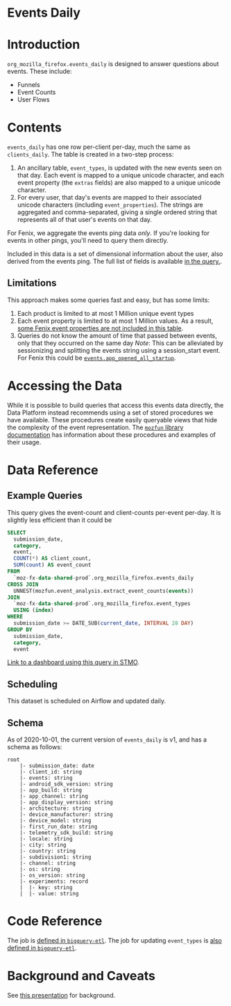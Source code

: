 # Events Daily

<!-- toc -->

# Introduction

`org_mozilla_firefox.events_daily` is designed to answer questions about events. These include:
- Funnels
- Event Counts
- User Flows

# Contents

`events_daily` has one row per-client per-day, much the same as `clients_daily`. The table is created in a two-step process:

1. An ancillary table, `event_types`, is updated with the new events seen on that day. Each event is mapped to a unique
    unicode character, and each event property (the `extras` fields) are also mapped to a unique unicode character.
2. For every user, that day's events are mapped to their associated unicode characters (including `event_properties`).
    The strings are aggregated and comma-separated, giving a single ordered string that represents all of that user's
    events on that day.

For Fenix, we aggregate the events ping data _only_. If you're looking for events in other pings, you'll need to query them directly.

Included in this data is a set of dimensional information about the user, also derived from the events ping. The full list of fields is available [in the query.](https://github.com/mozilla/bigquery-etl/blob/master/sql/org_mozilla_firefox_derived/events_daily_v1/query.sql#L48).

## Limitations

This approach makes some queries fast and easy, but has some limits:
1. Each product is limited to at most 1 Million unique event types
2. Each event property is limited to at most 1 Million values. As a result, [some Fenix event properties are not included in this table](https://github.com/mozilla/bigquery-etl/blob/master/sql/org_mozilla_firefox_derived/event_types_v1/query.sql#L89).
3. Queries do not know the amount of time that passed between events, only that they occurred on the same day
        *Note*: This can be alleviated by sessionizing and splitting the events string using a session_start event.
            For Fenix this could be [`events.app_opened_all_startup`](https://github.com/mozilla-mobile/fenix/blob/master/app/metrics.yaml#L11).

# Accessing the Data

While it is possible to build queries that access this events data directly, the Data Platform instead recommends using a set of stored procedures we have available.
These procedures create easily queryable views that hide the complexity of the event representation. The [`mozfun` library documentation](https://mozilla.github.io/bigquery-etl/mozfun/event_analysis/)
has information about these procedures and examples of their usage.

# Data Reference

## Example Queries

This query gives the event-count and client-counts per-event per-day.
It is slightly less efficient than it could be 

```sql
SELECT
  submission_date,
  category,
  event,
  COUNT(*) AS client_count,
  SUM(count) AS event_count
FROM
  `moz-fx-data-shared-prod`.org_mozilla_firefox.events_daily
CROSS JOIN
  UNNEST(mozfun.event_analysis.extract_event_counts(events))
JOIN
  `moz-fx-data-shared-prod`.org_mozilla_firefox.event_types
  USING (index)
WHERE
  submission_date >= DATE_SUB(current_date, INTERVAL 28 DAY)
GROUP BY
  submission_date,
  category,
  event
```

[Link to a dashboard using this query in STMO](https://sql.telemetry.mozilla.org/dashboard/fenix-events).

## Scheduling

This dataset is scheduled on Airflow and updated daily.

## Schema

As of 2020-10-01, the current version of `events_daily` is v1, and has a schema as follows:

```
root
    |- submission_date: date
    |- client_id: string
    |- events: string
    |- android_sdk_version: string
    |- app_build: string
    |- app_channel: string
    |- app_display_version: string
    |- architecture: string
    |- device_manufacturer: string
    |- device_model: string
    |- first_run_date: string
    |- telemetry_sdk_build: string
    |- locale: string
    |- city: string
    |- country: string
    |- subdivision1: string
    |- channel: string
    |- os: string
    |- os_version: string
    |- experiments: record
    |  |- key: string
    |  |- value: string
```

# Code Reference

The job is [defined in `bigquery-etl`](https://github.com/mozilla/bigquery-etl/blob/master/sql/org_mozilla_firefox_derived/events_daily_v1/query.sql).
The job for updating `event_types` is [also defined in `bigquery-etl`](https://github.com/mozilla/bigquery-etl/blob/master/sql/org_mozilla_firefox_derived/event_types_v1/query.sql).

# Background and Caveats
See [this presentation](https://docs.google.com/presentation/d/1hY82h_hP-pJd1j_7PsPPHn469XIQ7p4BfTH3aqRpYTk) for background. 
